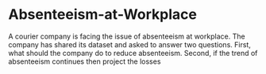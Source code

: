 # Absenteeism-at-Workplace
A courier company is facing the issue of absenteeism at workplace. The company has shared its dataset and asked to answer two questions. First, what should the company do to reduce absenteeism. Second, if the trend of absenteeism continues then project the losses
